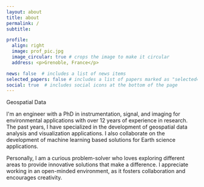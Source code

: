 ```yaml
---
layout: about
title: about
permalink: /
subtitle: 

profile:
  align: right
  image: prof_pic.jpg
  image_circular: true # crops the image to make it circular
  address: <p>Grenoble, France</p>

news: false  # includes a list of news items
selected_papers: false # includes a list of papers marked as "selected={true}"
social: true  # includes social icons at the bottom of the page
---
```

Geospatial Data

I'm an engineer with a PhD in instrumentation, signal, and imaging for environmental applications with over 12 years of experience in research. The past years, I have specialized in the development of geospatial data analysis and visualization applications. I also collaborate on the development of machine learning based solutions for Earth science applications.

Personally, I am a curious problem-solver who loves exploring different areas to provide innovative solutions that make a difference. I appreciate working in an open-minded environment, as it fosters collaboration and encourages creativity.
